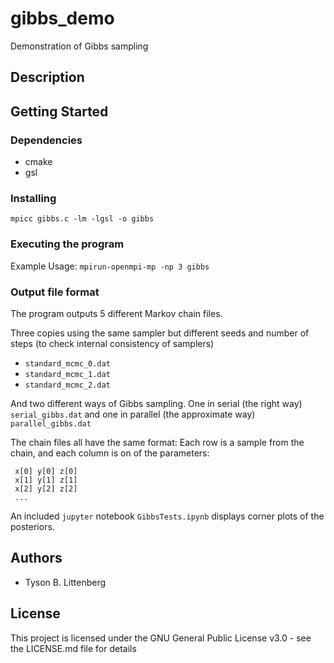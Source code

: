 # gibbs_demo
Demonstration of Gibbs sampling

## Description

## Getting Started

### Dependencies
 + cmake
 + gsl

### Installing
`mpicc gibbs.c -lm -lgsl -o gibbs`

### Executing the program

Example Usage: `mpirun-openmpi-mp -np 3 gibbs`

### Output file format
The program outputs 5 different Markov chain files.

Three copies using the same sampler but different seeds and number of steps (to check internal consistency of samplers)
  + `standard_mcmc_0.dat`
  + `standard_mcmc_1.dat`
  + `standard_mcmc_2.dat`

And two different ways of Gibbs sampling.  One in serial (the right way) `serial_gibbs.dat` and one in parallel (the approximate way) `parallel_gibbs.dat`

The chain files all have the same format: Each row is a sample from the chain, and each column is on of the parameters:

     x[0] y[0] z[0]
     x[1] y[1] z[1]
     x[2] y[2] z[2]
     ...

An included `jupyter` notebook `GibbsTests.ipynb` displays corner plots of the posteriors.


## Authors
 + Tyson B. Littenberg

 ## License

This project is licensed under the GNU General Public License v3.0  - see the LICENSE.md file for details
